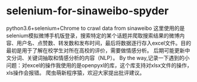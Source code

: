 # selenium-for-sinaweibo-spyder
python3.6+selenium+Chrome to crawl data from sinaweibo
这里使用的是selenium模拟微博手机版登录，搜索特定的某个话题并爬取搜索结果的微博内容、用户名、点赞数、转发数和发布时间，最后将数据逐行存入excel文件。目的最初是用于了解在校学生对所在高校的评价，需要做情感分析。
后期可能更新中文分词、关键词抽取和情感分析的内容（NLP）。
By the way,记录一下遇到的小问题：对excel的操作我使用的是openpyxl的库，这个库支持对xlsx文件的操作，xls操作会报错。
爬虫萌新程序猿，欢迎大家提出批评建议。

